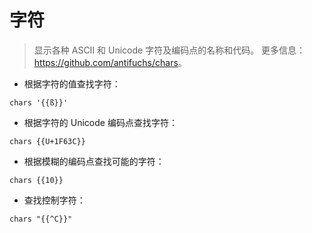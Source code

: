 # 字符

> 显示各种 ASCII 和 Unicode 字符及编码点的名称和代码。
> 更多信息：<https://github.com/antifuchs/chars>。

- 根据字符的值查找字符：

`chars '{{ß}}'`

- 根据字符的 Unicode 编码点查找字符：

`chars {{U+1F63C}}`

- 根据模糊的编码点查找可能的字符：

`chars {{10}}`

- 查找控制字符：

`chars "{{^C}}"`